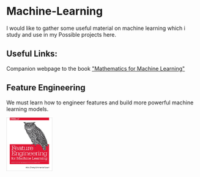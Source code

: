 # Machine-Learning
I would like to gather some useful material on machine learning which i study and use in my Possible  projects here.
## Useful Links:
Companion webpage to the book <a href="https://mml-book.github.io/"> "Mathematics for Machine Learning" </a>

## Feature Engineering
We must learn how to engineer features and build more powerful machine learning models.

<img src="https://github.com/Erfaan-Rostami/Machine-Learning/blob/master/feature%20engineering.jpg"  title="Feature Engineering for Machine Learning" height="140" width="120" />
